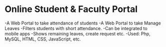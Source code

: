 # Online Student & Faculty Portal

-A Web Portal to take attendance of students
-A Web Portal to take Manage Leaves
-Filters students with short attendance.
-Can be integrated to mobile apps
-Shows remaining leaves, create request etc.
-Used: Php, MySQL, HTML, CSS, JavaScript, etc.
